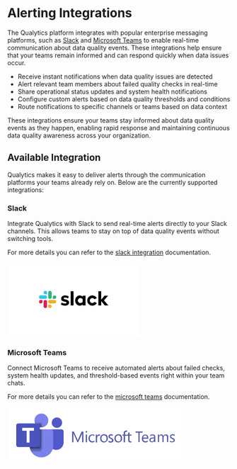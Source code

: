 # Alerting Integrations

The Qualytics platform integrates with popular enterprise messaging platforms, such as [Slack](./alerting/slack.md) and [Microsoft Teams](./alerting/msft_teams.md) to enable real-time communication about data quality events. These integrations help ensure that your teams remain informed and can respond quickly when data issues occur.

- Receive instant notifications when data quality issues are detected
- Alert relevant team members about failed quality checks in real-time
- Share operational status updates and system health notifications
- Configure custom alerts based on data quality thresholds and conditions
- Route notifications to specific channels or teams based on data context

These integrations ensure your teams stay informed about data quality events as they happen, enabling rapid response and maintaining continuous data quality awareness across your organization.

## Available Integration

Qualytics makes it easy to deliver alerts through the communication platforms your teams already rely on. Below are the currently supported integrations:

### Slack

Integrate Qualytics with Slack to send real-time alerts directly to your Slack channels. This allows teams to stay on top of data quality events without switching tools.

For more details you can refer to the [slack integration](./alerting/slack.md) documentation.

![resource-group-form](../assets/integrations/alerting/slack.png)

### Microsoft Teams

Connect Microsoft Teams to receive automated alerts about failed checks, system health updates, and threshold-based events right within your team chats.

For more details you can refer to the [microsoft teams](./alerting/msft_teams.md) documentation.

![resource-group-form](../assets/integrations/alerting/microsoft.png)